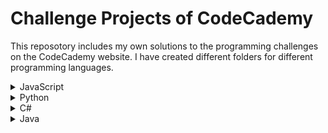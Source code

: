 # Challenge Projects of CodeCademy

This reposotory includes my own solutions to the programming challenges on the CodeCademy website.
I have created different folders for different programming languages.

<details>
  <summary>JavaScript</summary>
  <ul>
    <li>
        <a href="https://github.com/lendoo73/Challenge-Project-of-CodeCademy/tree/master/javascript/numberGuesser">Number Guesser</a>
    </li>
  </ul>
</details>
<details>
  <summary>Python</summary>
  <ul>
    <li>
        <a href="https://github.com/lendoo73/Challenge-Project-of-CodeCademy/tree/master/python/gameOfChance" target="_blank">Games of Chance</a>
    </li>
  </ul>
  <ul>
    <li>
        <a href="https://github.com/lendoo73/Challenge-Project-of-CodeCademy/tree/master/python/become_a_pokemon_master" target="_blank">Become a Pokémon Master</a>
    </li>
  </ul>
  <ul>
    <li>
        <a href="https://github.com/lendoo73/Challenge-Project-of-CodeCademy/tree/master/python/Analyze_Data_with_Python">Analyze Data with Python</a>
    </li>
  </ul>
  <ul>
    <li>
        <a href="https://github.com/lendoo73/Challenge-Project-of-CodeCademy/tree/master/python/Analyze_Financial_Data_with_Python">Analyze Financial Data with Python</a>
    </li>
  </ul>
  <ul>
    <li>
        <a href="https://github.com/lendoo73/Challenge-Project-of-CodeCademy/tree/master/python/Visualize_Data_with_Python">Visualize Data with Python</a>
    </li>
  </ul>
</details>
<details>
  <summary>C#</summary>
  <ul>
    <li>
        <a href="https://github.com/lendoo73/Challenge-Project-of-CodeCademy/tree/master/c%23/console_game" target="_blank">Console game</a>
    </li>
  </ul>
</details>
<details>
  <summary>Java</summary>
  <ul>
    <li>
        <a href="https://github.com/lendoo73/Challenge-Project-of-CodeCademy/tree/master/java/magic_8_ball" target="_blank">Magic 8 ball</a>
    </li>
  </ul>
</details>
